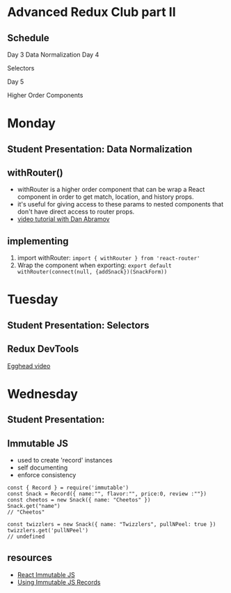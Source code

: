 # Advanced Redux Club part II

## Schedule
Day 3
Data Normalization
Day 4

Selectors

Day 5

Higher Order Components
# Monday 

## Student Presentation: Data Normalization

## withRouter()
- withRouter is a higher order component that can be wrap a React component in order to get match, location, and history props.
- it's useful for giving access to these params to nested components that don't have direct access to router props. 
- <a href="https://egghead.io/lessons/javascript-redux-using-withrouter-to-inject-the-params-into-connected-components">video tutorial with Dan Abramov</a>

## implementing
1. import withRouter: ```import { withRouter } from 'react-router'```
2. Wrap the component when exporting: ```export default withRouter(connect(null, {addSnack})(SnackForm))```

# Tuesday

## Student Presentation: Selectors 

## Redux DevTools
<a href="https://egghead.io/lessons/javascript-getting-started-with-redux-dev-tools">Egghead video</a>

# Wednesday
 
## Student Presentation: 

## Immutable JS
- used to create 'record' instances
- self documenting
- enforce consistency

```
const { Record } = require('immutable')
const Snack = Record({ name:"", flavor:"", price:0, review :""})
const cheetos = new Snack({ name: "Cheetos" })
Snack.get("name") 
// "Cheetos"

const twizzlers = new Snack({ name: "Twizzlers", pullNPeel: true })
twizzlers.get('pullNPeel')
// undefined
```
## resources
- <a href="https://facebook.github.io/immutable-js/docs/#/Record">React Immutable JS</a>
- <a href="https://tonyhb.gitbooks.io/redux-without-profanity/content/using_immutablejs_records.html">Using Immutable JS Records</a>






